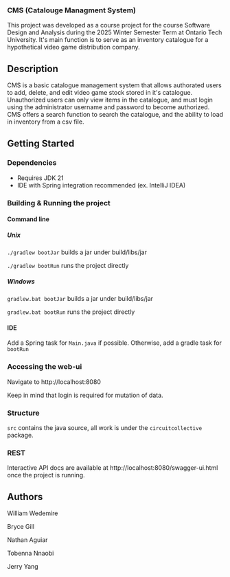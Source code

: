 ### CMS (Catalouge Managment System)

This project was developed as a course project for the course Software Design and Analysis during the 2025 Winter Semester Term at Ontario Tech University. It's main function is to serve as an inventory catalogue for a hypothetical video game distribution company. 

## Description

CMS is a basic catalogue management system that allows authorated users to add, delete, and edit video game stock stored in it's catalogue. Unauthorized users can only view items in the catalogue, and must login using the administrator username and password to become authorized. CMS offers a search function to search the catalogue, and the ability to load in inventory from a csv file. 

## Getting Started

### Dependencies
* Requires JDK 21
* IDE with Spring integration recommended (ex. IntelliJ IDEA) 

### Building & Running the project
#### Command line
##### Unix
`./gradlew bootJar` builds a jar under build/libs/jar

`./gradlew bootRun` runs the project directly
##### Windows
`gradlew.bat bootJar` builds a jar under build/libs/jar

`gradlew.bat bootRun` runs the project directly

#### IDE
Add a Spring task for `Main.java` if possible. Otherwise, add a gradle task for `bootRun`

### Accessing the web-ui
Navigate to http://localhost:8080

Keep in mind that login is required for mutation of data.

### Structure
`src` contains the java source, all work is under the `circuitcollective` package.


### REST
Interactive API docs are available at http://localhost:8080/swagger-ui.html once the project is running.

## Authors

William Wedemire

Bryce Gill

Nathan Aguiar

Tobenna Nnaobi

Jerry Yang
